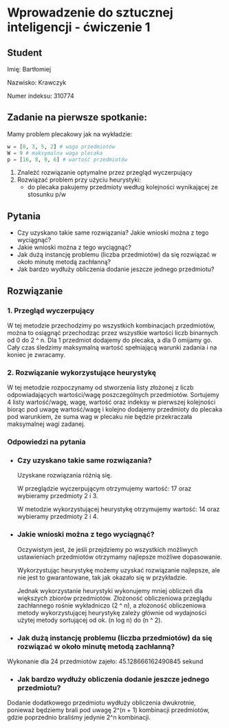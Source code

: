 # Wprowadzenie do sztucznej inteligencji - ćwiczenie 1

## Student

Imię: Bartłomiej

Nazwisko: Krawczyk

Numer indeksu: 310774

## Zadanie na pierwsze spotkanie:

Mamy problem plecakowy jak na wykładzie:

```python
w = [8, 3, 5, 2] # waga przedmiotów
W = 9 # maksymalna waga plecaka
p = [16, 8, 9, 6] # wartość przedmiotów
```

1. Znaleźć rozwiązanie optymalne przez przegląd wyczerpujący
2. Rozwiązać problem przy użyciu heurystyki:
   - do plecaka pakujemy przedmioty według kolejności wynikającej ze stosunku p/w

## Pytania

- Czy uzyskano takie same rozwiązania? Jakie wnioski można z tego wyciągnąć?
- Jakie wnioski można z tego wyciągnąć?
- Jak dużą instancję problemu (liczba przedmiotów) da się rozwiązać w około minutę metodą zachłanną?
- Jak bardzo wydłuży obliczenia dodanie jeszcze jednego przedmiotu?

## Rozwiązanie

### 1. Przegląd wyczerpujący

W tej metodzie przechodzimy po wszystkich kombinacjach przedmiotów, można to osiągnąć przechodząc przez wszystkie wartości liczb binarnych od 0 do 2 ^ n. Dla 1 przedmiot dodajemy do plecaka, a dla 0 omijamy go. Cały czas śledzimy maksymalną wartość spełniającą warunki zadania i na koniec je zwracamy.

### 2. Rozwiązanie wykorzystujące heurystykę

W tej metodzie rozpoczynamy od stworzenia listy złożonej z liczb odpowiadających wartości/wagę poszczególnych przedmiotów. Sortujemy 4 listy wartość/wagę, wagę, wartość oraz indeksy w pierwszej kolejności biorąc pod uwagę wartość/wagę i kolejno dodajemy przedmioty do plecaka pod warunkiem, że suma wag w plecaku nie będzie przekraczała maksymalnej wagi zadanej.

### Odpowiedzi na pytania

- ### Czy uzyskano takie same rozwiązania?

  Uzyskane rozwiązania różnią się.

  W przeglądzie wyczerpującym otrzymujemy wartość: 17 oraz wybieramy przedmioty 2 i 3.

  W metodzie wykorzystującej heurystykę otrzymujemy wartość: 14 oraz wybieramy przedmioty 2 i 4.

- ### Jakie wnioski można z tego wyciągnąć?

  Oczywistym jest, że jeśli przejdziemy po wszystkich możliwych ustawieniach przedmiotów otrzymamy najlepsze możliwe dopasowanie.

  Wykorzystując heurystykę możemy uzyskać rozwiązanie najlepsze, ale nie jest to gwarantowane, tak jak okazało się w przykładzie.

  Jednak wykorzystanie heurystyki wykonujemy mniej obliczeń dla większych zbiorów przedmiotów. Złożoność obliczeniowa przeglądu zachłannego rośnie wykładniczo (2 ^ n), a złożoność obliczeniowa metody wykorzystującej heurystykę zależy głównie od wydajności użytej metody sortującej od ok. (n log n) do (n ^ 2).

- ### Jak dużą instancję problemu (liczba przedmiotów) da się rozwiązać w około minutę metodą zachłanną?

Wykonanie dla 24 przedmiotów zajeło: 45.128666162490845 sekund

- ### Jak bardzo wydłuży obliczenia dodanie jeszcze jednego przedmiotu?

Dodanie dodatkowego przedmiotu wydłuży obliczenia dwukrotnie, ponieważ będziemy brali pod uwagę 2^(n + 1) kombinacji przedmiotów, gdzie poprzednio braliśmy jedynie 2^n kombinacji.
